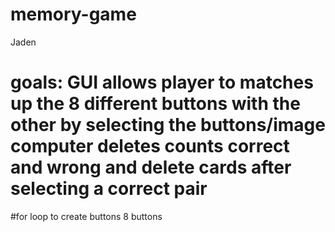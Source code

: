 # memory-game
Jaden

# goals: GUI allows player to matches up the 8 different buttons with the other by selecting the buttons/image computer deletes counts correct and wrong and delete cards after selecting a correct pair 

#for loop to create buttons 8 buttons